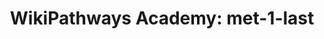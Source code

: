 ---
authors:
- ZDLech
description: Do not modify or delete. This pathway is part of the collection of content
  used by [https://wikipathways.github.io/academy/ WikiPathways Academy].
last-edited: 2022-02-06
organisms:
- Homo sapiens
redirect_from:
- /index.php/Pathway:WP5162
- /instance/WP5162
schema-jsonld:
- '@context': https://schema.org/
  '@id': https://wikipathways.github.io/pathways/WP5162.html
  '@type': Dataset
  creator:
    '@type': Organization
    name: WikiPathways
  description: Do not modify or delete. This pathway is part of the collection of
    content used by [https://wikipathways.github.io/academy/ WikiPathways Academy].
  keywords:
  - HMGCS1
  - LSS
  - MVK
  - FDFT1
  - FDPS
  - Lathosterol
  - SQLE
  - Squalene
  - Acetyl-CoA
  - isopentenyl pyrophosphate
  - farnesyl pyrophosphate
  - Mevalonic acid
  - DHCR7
  - Lanosterin
  - Mevalonic acid 5-pyrophosphate
  - Mevalonic acid-5P
  - HMGCR
  - CYP51A1
  - (S)-2,3-Epoxysqualene
  - Geranyl-PP
  - cholesterol
  - MVD
  - IDI1
  - Dimethylallyl pyrophosphate
  - MSMO1
  - 7-Dehydrocholesterol
  - PMVK
  - NSDHL
  - HMG-CoA
  - SC5DL
  license: CC0
  name: 'WikiPathways Academy: met-1-last'
seo: CreativeWork
title: 'WikiPathways Academy: met-1-last'
wpid: WP5162
---